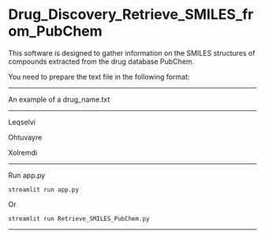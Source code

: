 # Drug_Discovery_Retrieve_SMILES_from_PubChem

This software is designed to gather information on the SMILES structures of compounds extracted from the drug database PubChem.

You need to prepare the text file in the following format:

***********
An example of a drug_name.txt
***********
Leqselvi

Ohtuvayre

Xolremdi

***********
Run app.py
```
streamlit run app.py
```

Or
```
streamlit run Retrieve_SMILES_PubChem.py
```
***********


